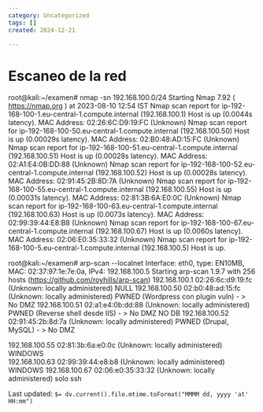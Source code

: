 ```yaml
---
category: Uncategorized
tags: []
created: 2024-12-21

---
```

# Escaneo de la red

root@kali:~/examen# nmap -sn 192.168.100.0/24
Starting Nmap 7.92 ( https://nmap.org ) at 2023-08-10 12:54 IST
Nmap scan report for ip-192-168-100-1.eu-central-1.compute.internal (192.168.100.1)
Host is up (0.0044s latency).
MAC Address: 02:26:6C:D9:19:FC (Unknown)
Nmap scan report for ip-192-168-100-50.eu-central-1.compute.internal (192.168.100.50)
Host is up (0.00029s latency).
MAC Address: 02:B0:48:AD:15:FC (Unknown)
Nmap scan report for ip-192-168-100-51.eu-central-1.compute.internal (192.168.100.51)
Host is up (0.00028s latency).
MAC Address: 02:A1:E4:0B:DD:88 (Unknown)
Nmap scan report for ip-192-168-100-52.eu-central-1.compute.internal (192.168.100.52)
Host is up (0.00028s latency).
MAC Address: 02:91:45:2B:8D:7A (Unknown)
Nmap scan report for ip-192-168-100-55.eu-central-1.compute.internal (192.168.100.55)
Host is up (0.00031s latency).
MAC Address: 02:81:3B:6A:E0:0C (Unknown)
Nmap scan report for ip-192-168-100-63.eu-central-1.compute.internal (192.168.100.63)
Host is up (0.0073s latency).
MAC Address: 02:99:39:44:E8:B8 (Unknown)
Nmap scan report for ip-192-168-100-67.eu-central-1.compute.internal (192.168.100.67)
Host is up (0.0060s latency).
MAC Address: 02:06:E0:35:33:32 (Unknown)
Nmap scan report for ip-192-168-100-5.eu-central-1.compute.internal (192.168.100.5)
Host is up.



root@kali:~/examen# arp-scan --localnet
Interface: eth0, type: EN10MB, MAC: 02:37:97:1e:7e:0a, IPv4: 192.168.100.5
Starting arp-scan 1.9.7 with 256 hosts (https://github.com/royhills/arp-scan)
192.168.100.1   02:26:6c:d9:19:fc       (Unknown: locally administered)                          NULL
192.168.100.50  02:b0:48:ad:15:fc       (Unknown: locally administered)             PWNED   (Wordpress con plugin vuln) - > No DMZ 
192.168.100.51  02:a1:e4:0b:dd:88       (Unknown: locally administered)            PWNED  (Reverse shell desde IIS)  - > No DMZ    NO DB
192.168.100.52  02:91:45:2b:8d:7a       (Unknown: locally administered)                       PWNED (Drupal, MySQL)                - > No DMZ

192.168.100.55  02:81:3b:6a:e0:0c       (Unknown: locally administered)                        WINDOWS         
192.168.100.63  02:99:39:44:e8:b8       (Unknown: locally administered)                        WINDOWS
192.168.100.67  02:06:e0:35:33:32       (Unknown: locally administered)                        solo ssh


Last updated: `$= dv.current().file.mtime.toFormat("MMMM dd, yyyy 'at' HH:mm")`
